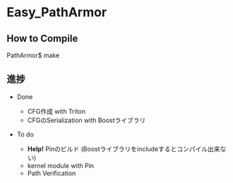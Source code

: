 # Easy_PathArmor

## How to Compile

  PathArmor$ make

## 進捗

* Done
  * CFG作成 with Triton
  * CFGのSerialization with Boostライブラリ

* To do
  * **Help!** Pinのビルド (Boostライブラリをincludeするとコンパイル出来ない)
  * kernel module with Pin
  * Path Verification
